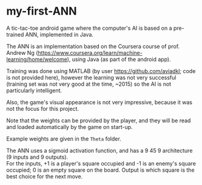 # my-first-ANN
A tic-tac-toe android game where the computer's AI is based on a pre-trained ANN, implemented in Java.

The ANN is an implementation based on the Coursera course of prof. Andrew Ng (https://www.coursera.org/learn/machine-learning/home/welcome), using Java (as part of the android app).

Training was done using MATLAB (by user https://github.com/aviadkl; code is not provided here), however the learning was not very successful (training set was not very good at the time, ~2015) so the AI is not particularly intelligent.

Also, the game's visual appearance is not very impressive, because it was not the focus for this project.

Note that the weights can be provided by the player, and they will be read and loaded automatically by the game on start-up.

Example weights are given in the `Theta` folder.

The ANN uses a sigmoid activation function, and has a 9 45 9 architecture (9 inputs and 9 outputs).  
For the inputs, +1 is a player's square occupied and -1 is an enemy's square occupied; 0 is an empty square on the board. Output is which square is the best choice for the next move.
